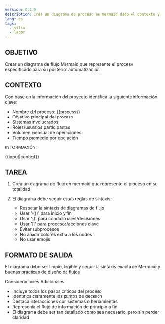 ```yaml
---
version: 0.1.0
description: Crea un diagrama de proceso en mermaid dado el contexto y el nombre de un proceso
lang: es
tags:
  - silia
  - labor
---
```


## OBJETIVO
Crear un diagrama de flujo Mermaid que represente el proceso especificado para su posterior automatización.

## CONTEXTO
Con base en la información del proyecto identifica la siguiente información clave:
- Nombre del proceso: {{process}}
- Objetivo principal del proceso
- Sistemas involucrados
- Roles/usuarios participantes
- Volumen mensual de operaciones
- Tiempo promedio por operación

INFORMACIÓN:

{{input|context}}

## TAREA

1. Crea un diagrama de flujo en mermaid que represente el proceso en su totalidad.
2. El diagrama debe seguir estas reglas de sintaxis:

    - Respetar la sintaxis de diagramas de flujo
    - Usar '(())' para inicio y fin
    - Usar '{}' para condicionales/decisiones
    - Usar '[]' para procesos/acciones clave
    - Evitar subprocesos
    - No añadir colores extra a los nodos
    - No usar emojis

## FORMATO DE SALIDA

El diagrama debe ser limpio, legible y seguir la sintaxis exacta de Mermaid 
y buenas prácticas de diseño de flujos

Consideraciones Adicionales

- Incluye todos los pasos críticos del proceso
- Identifica claramente los puntos de decisión
- Destaca interacciones con sistemas o herramientas
- Representa el flujo de información de principio a fin
- El diagrama debe ser tan detallado como sea necesario, pero sin perder claridad

